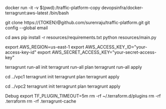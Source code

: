 docker run -it -v $(pwd):/traffic-platform-copy devopsinfra/docker-terragrunt:aws-latest /bin/bash

git clone https://{TOKEN}@github.com/surenraju/traffic-platform.git
git config --global email

cd aws
pip install -r resources/requirements.txt
python resources/main.py

export AWS_REGION=us-east-1
export AWS_ACCESS_KEY_ID="your-access-key-id"
export AWS_SECRET_ACCESS_KEY="your-secret-access-key"

terragrunt run-all init
terragrunt run-all plan
terragrunt run-all apply

cd ../vpc1
terragrunt init
terragrunt plan
terragrunt apply

cd ../vpc2
terragrunt init
terragrunt plan
terragrunt apply


Debug
export TF_PLUGIN_TIMEOUT=5m
rm -rf ~/.terraform.d/plugins
rm -rf .terraform
rm -rf .terragrunt-cache